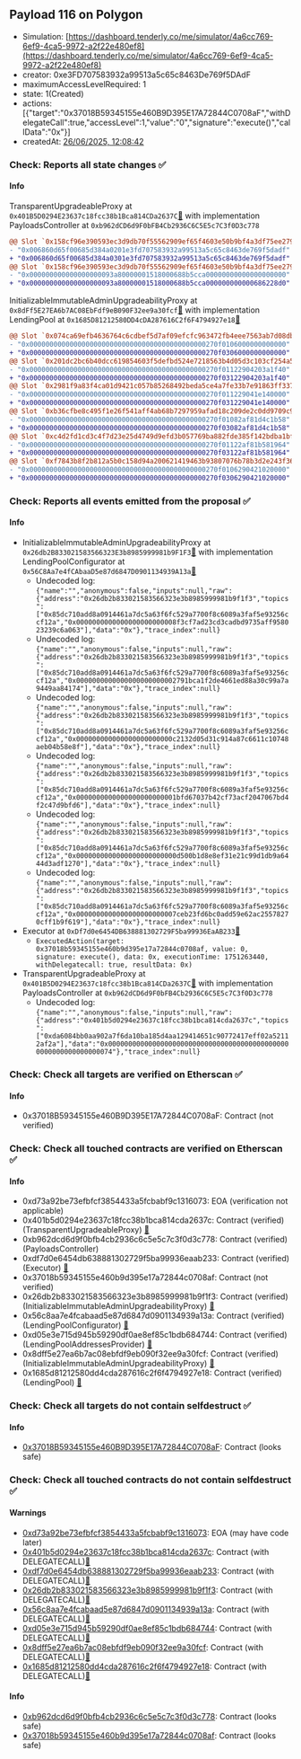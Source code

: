 ## Payload 116 on Polygon

- Simulation: [https://dashboard.tenderly.co/me/simulator/4a6cc769-6ef9-4ca5-9972-a2f22e480ef8](https://dashboard.tenderly.co/me/simulator/4a6cc769-6ef9-4ca5-9972-a2f22e480ef8)
- creator: 0xe3FD707583932a99513a5c65c8463De769f5DAdF
- maximumAccessLevelRequired: 1
- state: 1(Created)
- actions: [{"target":"0x37018B59345155e460B9D395E17A72844C0708aF","withDelegateCall":true,"accessLevel":1,"value":"0","signature":"execute()","callData":"0x"}]
- createdAt: [26/06/2025, 12:08:42](https://polygonscan.com/tx/0xc84a37e42132556ee36f23ae24832ea3e871ef918fada458a1f51df82e44e154)

### Check: Reports all state changes :white_check_mark:

#### Info


TransparentUpgradeableProxy at `0x401B5D0294E23637c18fcc38b1Bca814CDa2637C`[:ghost:](https://github.com/bgd-labs/aave-address-book "GovernanceV3Polygon.PAYLOADS_CONTROLLER") with implementation PayloadsController at `0xb962dCD6d9F0bFB4Cb2936C6C5E5c7C3f0D3c778`
```diff
@@ Slot `0x158cf96e390593ec3d9db70f55562909ef65f4603e50b9bf4a3df75ee2795f30` @@
- "0x006860d65f00685d384a0201e3fd707583932a99513a5c65c8463de769f5dadf"
+ "0x006860d65f00685d384a0301e3fd707583932a99513a5c65c8463de769f5dadf"
@@ Slot `0x158cf96e390593ec3d9db70f55562909ef65f4603e50b9bf4a3df75ee2795f31` @@
- "0x000000000000000000093a80000001518000688b5cca00000000000000000000"
+ "0x000000000000000000093a80000001518000688b5cca000000000000686228d0"
```

InitializableImmutableAdminUpgradeabilityProxy at `0x8dFf5E27EA6b7AC08EbFdf9eB090F32ee9a30fcf`[:ghost:](https://github.com/bgd-labs/aave-address-book "AaveV2Polygon.POOL") with implementation LendingPool at `0x1685D81212580DD4cDA287616C2f6F4794927e18`[:ghost:](https://github.com/bgd-labs/aave-address-book "AaveV2Polygon.POOL_IMPL")
```diff
@@ Slot `0x074ca69efb4636764c6cdbef5d7af09efcfc963472fb4eee7563ab7d08db893d` @@
- "0x00000000000000000000000000000000000000000000270f0106000000000000"
+ "0x00000000000000000000000000000000000000000000270f0306000000000000"
@@ Slot `0x201dc2bc6b40dcc619854603f5defbd524e7218563b4d05d3c103cf254a59583` @@
- "0x00000000000000000000000000000000000000000000270f01122904203a1f40"
+ "0x00000000000000000000000000000000000000000000270f03122904203a1f40"
@@ Slot `0x2981f9a83f4ca01d9421c057b85268492beda5ce4a7fe33b7e91863ff3371cb1` @@
- "0x00000000000000000000000000000000000000000000270f011229041e140000"
+ "0x00000000000000000000000000000000000000000000270f031229041e140000"
@@ Slot `0xb36cfbe8c495f1e26f541aff4ab68b7297959afad18c209de2c0dd9709c9f95a` @@
- "0x00000000000000000000000000000000000000000000270f01082af81d4c1b58"
+ "0x00000000000000000000000000000000000000000000270f03082af81d4c1b58"
@@ Slot `0xc4d2fd1cd3c4f7d23e25d4749d9efd3b057769ba882fde385f142bdba1bf1633` @@
- "0x00000000000000000000000000000000000000000000270f01122af81b581964"
+ "0x00000000000000000000000000000000000000000000270f03122af81b581964"
@@ Slot `0xf7843b8f2b812a5b0c158d94a200621419463b93807076b78b3d2e243f36686e` @@
- "0x00000000000000000000000000000000000000000000270f0106290421020000"
+ "0x00000000000000000000000000000000000000000000270f0306290421020000"
```


### Check: Reports all events emitted from the proposal :white_check_mark:

#### Info

- InitializableImmutableAdminUpgradeabilityProxy at `0x26db2B833021583566323E3b8985999981b9F1F3`[:ghost:](https://github.com/bgd-labs/aave-address-book "AaveV2Polygon.POOL_CONFIGURATOR") with implementation LendingPoolConfigurator at `0x56C8Aa7e4fCAbaaD5e87d6847D0901134939A13a`[:ghost:](https://github.com/bgd-labs/aave-address-book "AaveV2Polygon.POOL_CONFIGURATOR_IMPL")
  - Undecoded log: `{"name":"","anonymous":false,"inputs":null,"raw":{"address":"0x26db2b833021583566323e3b8985999981b9f1f3","topics":["0x85dc710add8a0914461a7dc5a63f6fc529a7700f8c6089a3faf5e93256ccf12a","0x0000000000000000000000008f3cf7ad23cd3cadbd9735aff958023239c6a063"],"data":"0x"},"trace_index":null}`
  - Undecoded log: `{"name":"","anonymous":false,"inputs":null,"raw":{"address":"0x26db2b833021583566323e3b8985999981b9f1f3","topics":["0x85dc710add8a0914461a7dc5a63f6fc529a7700f8c6089a3faf5e93256ccf12a","0x0000000000000000000000002791bca1f2de4661ed88a30c99a7a9449aa84174"],"data":"0x"},"trace_index":null}`
  - Undecoded log: `{"name":"","anonymous":false,"inputs":null,"raw":{"address":"0x26db2b833021583566323e3b8985999981b9f1f3","topics":["0x85dc710add8a0914461a7dc5a63f6fc529a7700f8c6089a3faf5e93256ccf12a","0x000000000000000000000000c2132d05d31c914a87c6611c10748aeb04b58e8f"],"data":"0x"},"trace_index":null}`
  - Undecoded log: `{"name":"","anonymous":false,"inputs":null,"raw":{"address":"0x26db2b833021583566323e3b8985999981b9f1f3","topics":["0x85dc710add8a0914461a7dc5a63f6fc529a7700f8c6089a3faf5e93256ccf12a","0x0000000000000000000000001bfd67037b42cf73acf2047067bd4f2c47d9bfd6"],"data":"0x"},"trace_index":null}`
  - Undecoded log: `{"name":"","anonymous":false,"inputs":null,"raw":{"address":"0x26db2b833021583566323e3b8985999981b9f1f3","topics":["0x85dc710add8a0914461a7dc5a63f6fc529a7700f8c6089a3faf5e93256ccf12a","0x0000000000000000000000000d500b1d8e8ef31e21c99d1db9a6444d3adf1270"],"data":"0x"},"trace_index":null}`
  - Undecoded log: `{"name":"","anonymous":false,"inputs":null,"raw":{"address":"0x26db2b833021583566323e3b8985999981b9f1f3","topics":["0x85dc710add8a0914461a7dc5a63f6fc529a7700f8c6089a3faf5e93256ccf12a","0x0000000000000000000000007ceb23fd6bc0add59e62ac25578270cff1b9f619"],"data":"0x"},"trace_index":null}`
- Executor at `0xDf7d0e6454DB638881302729F5ba99936EaAB233`[:ghost:](https://github.com/bgd-labs/aave-address-book "AaveV2Polygon.POOL_ADMIN, AaveV3Polygon.ACL_ADMIN, GovernanceV3Polygon.EXECUTOR_LVL_1")
  - `ExecutedAction(target: 0x37018b59345155e460b9d395e17a72844c0708af, value: 0, signature: execute(), data: 0x, executionTime: 1751263440, withDelegatecall: true, resultData: 0x)`
- TransparentUpgradeableProxy at `0x401B5D0294E23637c18fcc38b1Bca814CDa2637C`[:ghost:](https://github.com/bgd-labs/aave-address-book "GovernanceV3Polygon.PAYLOADS_CONTROLLER") with implementation PayloadsController at `0xb962dCD6d9F0bFB4Cb2936C6C5E5c7C3f0D3c778`
  - Undecoded log: `{"name":"","anonymous":false,"inputs":null,"raw":{"address":"0x401b5d0294e23637c18fcc38b1bca814cda2637c","topics":["0xda6084bb0aa902a7f6da10ba185d4aa129414651c90772417eff02a52112af2a"],"data":"0x0000000000000000000000000000000000000000000000000000000000000074"},"trace_index":null}`

### Check: Check all targets are verified on Etherscan :white_check_mark:

#### Info

- 0x37018B59345155e460B9D395E17A72844C0708aF: Contract (not verified) 

### Check: Check all touched contracts are verified on Etherscan :white_check_mark:

#### Info

- 0xd73a92be73efbfcf3854433a5fcbabf9c1316073: EOA (verification not applicable)
- 0x401b5d0294e23637c18fcc38b1bca814cda2637c: Contract (verified) (TransparentUpgradeableProxy) [:ghost:](https://github.com/bgd-labs/aave-address-book "GovernanceV3Polygon.PAYLOADS_CONTROLLER")
- 0xb962dcd6d9f0bfb4cb2936c6c5e5c7c3f0d3c778: Contract (verified) (PayloadsController) 
- 0xdf7d0e6454db638881302729f5ba99936eaab233: Contract (verified) (Executor) [:ghost:](https://github.com/bgd-labs/aave-address-book "AaveV2Polygon.POOL_ADMIN, AaveV3Polygon.ACL_ADMIN, GovernanceV3Polygon.EXECUTOR_LVL_1")
- 0x37018b59345155e460b9d395e17a72844c0708af: Contract (not verified) 
- 0x26db2b833021583566323e3b8985999981b9f1f3: Contract (verified) (InitializableImmutableAdminUpgradeabilityProxy) [:ghost:](https://github.com/bgd-labs/aave-address-book "AaveV2Polygon.POOL_CONFIGURATOR")
- 0x56c8aa7e4fcabaad5e87d6847d0901134939a13a: Contract (verified) (LendingPoolConfigurator) [:ghost:](https://github.com/bgd-labs/aave-address-book "AaveV2Polygon.POOL_CONFIGURATOR_IMPL")
- 0xd05e3e715d945b59290df0ae8ef85c1bdb684744: Contract (verified) (LendingPoolAddressesProvider) [:ghost:](https://github.com/bgd-labs/aave-address-book "AaveV2Polygon.POOL_ADDRESSES_PROVIDER")
- 0x8dff5e27ea6b7ac08ebfdf9eb090f32ee9a30fcf: Contract (verified) (InitializableImmutableAdminUpgradeabilityProxy) [:ghost:](https://github.com/bgd-labs/aave-address-book "AaveV2Polygon.POOL")
- 0x1685d81212580dd4cda287616c2f6f4794927e18: Contract (verified) (LendingPool) [:ghost:](https://github.com/bgd-labs/aave-address-book "AaveV2Polygon.POOL_IMPL")

### Check: Check all targets do not contain selfdestruct :white_check_mark:

#### Info

- [0x37018B59345155e460B9D395E17A72844C0708aF](https://polygonscan.com/address/0x37018B59345155e460B9D395E17A72844C0708aF): Contract (looks safe)

### Check: Check all touched contracts do not contain selfdestruct :white_check_mark:

#### Warnings

- [0xd73a92be73efbfcf3854433a5fcbabf9c1316073](https://polygonscan.com/address/0xd73a92be73efbfcf3854433a5fcbabf9c1316073): EOA (may have code later)
- [0x401b5d0294e23637c18fcc38b1bca814cda2637c](https://polygonscan.com/address/0x401b5d0294e23637c18fcc38b1bca814cda2637c): Contract (with DELEGATECALL)[:ghost:](https://github.com/bgd-labs/aave-address-book "GovernanceV3Polygon.PAYLOADS_CONTROLLER")
- [0xdf7d0e6454db638881302729f5ba99936eaab233](https://polygonscan.com/address/0xdf7d0e6454db638881302729f5ba99936eaab233): Contract (with DELEGATECALL)[:ghost:](https://github.com/bgd-labs/aave-address-book "AaveV2Polygon.POOL_ADMIN, AaveV3Polygon.ACL_ADMIN, GovernanceV3Polygon.EXECUTOR_LVL_1")
- [0x26db2b833021583566323e3b8985999981b9f1f3](https://polygonscan.com/address/0x26db2b833021583566323e3b8985999981b9f1f3): Contract (with DELEGATECALL)[:ghost:](https://github.com/bgd-labs/aave-address-book "AaveV2Polygon.POOL_CONFIGURATOR")
- [0x56c8aa7e4fcabaad5e87d6847d0901134939a13a](https://polygonscan.com/address/0x56c8aa7e4fcabaad5e87d6847d0901134939a13a): Contract (with DELEGATECALL)[:ghost:](https://github.com/bgd-labs/aave-address-book "AaveV2Polygon.POOL_CONFIGURATOR_IMPL")
- [0xd05e3e715d945b59290df0ae8ef85c1bdb684744](https://polygonscan.com/address/0xd05e3e715d945b59290df0ae8ef85c1bdb684744): Contract (with DELEGATECALL)[:ghost:](https://github.com/bgd-labs/aave-address-book "AaveV2Polygon.POOL_ADDRESSES_PROVIDER")
- [0x8dff5e27ea6b7ac08ebfdf9eb090f32ee9a30fcf](https://polygonscan.com/address/0x8dff5e27ea6b7ac08ebfdf9eb090f32ee9a30fcf): Contract (with DELEGATECALL)[:ghost:](https://github.com/bgd-labs/aave-address-book "AaveV2Polygon.POOL")
- [0x1685d81212580dd4cda287616c2f6f4794927e18](https://polygonscan.com/address/0x1685d81212580dd4cda287616c2f6f4794927e18): Contract (with DELEGATECALL)[:ghost:](https://github.com/bgd-labs/aave-address-book "AaveV2Polygon.POOL_IMPL")

#### Info

- [0xb962dcd6d9f0bfb4cb2936c6c5e5c7c3f0d3c778](https://polygonscan.com/address/0xb962dcd6d9f0bfb4cb2936c6c5e5c7c3f0d3c778): Contract (looks safe)
- [0x37018b59345155e460b9d395e17a72844c0708af](https://polygonscan.com/address/0x37018b59345155e460b9d395e17a72844c0708af): Contract (looks safe)

